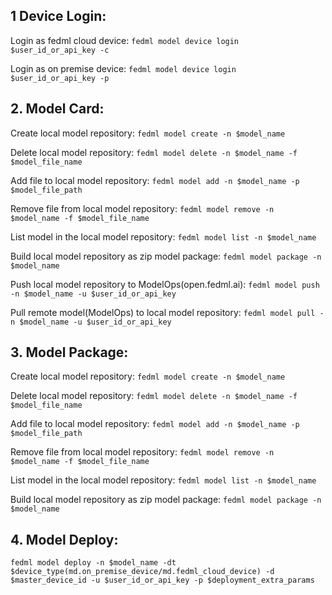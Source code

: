 ## 1 Device Login:
Login as fedml cloud device: 
```fedml model device login $user_id_or_api_key -c```

Login as on premise device: 
```fedml model device login $user_id_or_api_key -p```


## 2. Model Card:
Create local model repository: 
```fedml model create -n $model_name```

Delete local model repository: 
```fedml model delete -n $model_name -f $model_file_name```

Add file to local model repository: 
```fedml model add -n $model_name -p $model_file_path```

Remove file from local model repository: 
```fedml model remove -n $model_name -f $model_file_name```

List model in the local model repository: 
```fedml model list -n $model_name```

Build local model repository as zip model package: 
```fedml model package -n $model_name```

Push local model repository to ModelOps(open.fedml.ai): 
```fedml model push -n $model_name -u $user_id_or_api_key```

Pull remote model(ModelOps) to local model repository: 
```fedml model pull -n $model_name -u $user_id_or_api_key```


## 3. Model Package:
Create local model repository: 
```fedml model create -n $model_name```

Delete local model repository: 
```fedml model delete -n $model_name -f $model_file_name```

Add file to local model repository: 
```fedml model add -n $model_name -p $model_file_path```

Remove file from local model repository: 
```fedml model remove -n $model_name -f $model_file_name```

List model in the local model repository: 
```fedml model list -n $model_name```

Build local model repository as zip model package: 
```fedml model package -n $model_name```

## 4. Model Deploy:
```
fedml model deploy -n $model_name -dt $device_type(md.on_premise_device/md.fedml_cloud_device) -d $master_device_id -u $user_id_or_api_key -p $deployment_extra_params
```
